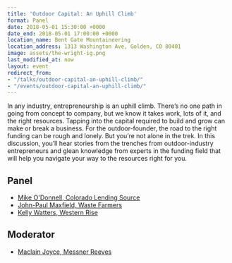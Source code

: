 ```yaml
---
title: 'Outdoor Capital: An Uphill Climb'
format: Panel
date: 2018-05-01 15:30:00 +0000
date_end: 2018-05-01 17:00:00 +0000
location_name: Bent Gate Mountaineering
location_address: 1313 Washington Ave, Golden, CO 80401
image: assets/the-wright-ig.png
last_modified_at: now
layout: event
redirect_from:
- "/talks/outdoor-capital-an-uphill-climb/"
- "/events/outdoor-capital-an-uphill-climb/"
---
```

In any industry, entrepreneurship is an uphill climb. There’s no one path in going from concept to company, but we know it takes work, lots of it, and the right resources. Tapping into the capital required to build and grow can make or break a business. For the outdoor-founder, the road to the right funding can be rough and lonely. But you’re not alone in the trek. In this discussion, you’ll hear stories from the trenches from outdoor-industry entrepreneurs and glean knowledge from experts in the funding field that will help you navigate your way to the resources right for you.

## Panel

* [Mike O'Donnell, Colorado Lending Source](https://www.coloradolendingsource.org/)
* [John-Paul Maxfield, Waste Farmers](https://www.wastefarmers.com/)
* [Kelly Watters, Western Rise](https://westernrise.com/)

## Moderator

* [Maclain Joyce, Messner Reeves](https://www.messner.com/)
